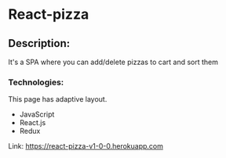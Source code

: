 <h1>React-pizza</h1>

<h2>Description:</h2>
<p>It's a SPA where you can add/delete pizzas to cart and sort them</p>

<h3>Technologies:</h3>
<p>This page has adaptive layout.</p>
<ul>
<li>JavaScript</li>
<li>React.js</li>
<li>Redux</li>
</ul>

Link: https://react-pizza-v1-0-0.herokuapp.com
